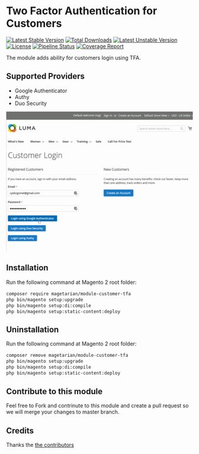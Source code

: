 # Two Factor Authentication for Customers
[![Latest Stable Version](https://poser.pugx.org/magetarian/module-customer-tfa/v/stable)](https://packagist.org/packages/magetarian/module-customer-tfa)
[![Total Downloads](https://poser.pugx.org/magetarian/module-customer-tfa/downloads)](https://packagist.org/packages/magetarian/module-customer-tfa)
[![Latest Unstable Version](https://poser.pugx.org/magetarian/module-customer-tfa/v/unstable)](https://packagist.org/packages/magetarian/module-customer-tfa)
[![License](https://poser.pugx.org/magetarian/module-customer-tfa/license)](https://packagist.org/packages/magetarian/module-customer-tfa)
[![Pipeline Status](https://gitlab.com/magetarian/customerTwoFactorAuth/badges/master/pipeline.svg)](https://gitlab.com/magetarian/customerTwoFactorAuth/-/commits/master)
[![Coverage Report](https://gitlab.com/magetarian/customerTwoFactorAuth/badges/master/coverage.svg)](https://gitlab.com/magetarian/customerTwoFactorAuth/-/commits/master)

The module adds ability for customers login using TFA.

## Supported Providers
- Google Authenticator 
- Authy
- Duo Security

![](https://github.com/sashas777/assets/raw/master/tfa.gif)

## Installation

Run the following command at Magento 2 root folder:

```
composer require magetarian/module-customer-tfa
php bin/magento setup:upgrade
php bin/magento setup:di:compile
php bin/magento setup:static-content:deploy
```

## Uninstallation

Run the following command at Magento 2 root folder:

```
composer remove magetarian/module-customer-tfa
php bin/magento setup:upgrade
php bin/magento setup:di:compile
php bin/magento setup:static-content:deploy
```

## Contribute to this module
 Feel free to Fork and contrinute to this module and create a pull request so we will merge your changes to master branch.

## Credits
Thanks the [the contributors](https://github.com/magetarian/customerTwoFactorAuth/graphs/contributors)
